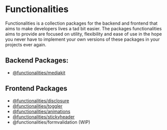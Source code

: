 # Functionalities

Functionalities is a collection packages for the backend and frontend that aims to make developers lives a tad bit easier. The packages functionalities aims to provide are focused on utility, flexibility and ease of use in the hope you never have to implement your own versions of these packages in your projects ever again.

## Backend Packages:

- [@functionalities/mediakit](/packages/mediakit/README.md)

## Frontend Packages

- [@functionalities/disclosure](/packages/disclosure/README.md)
- [@functionalities/toggler](/packages/toggler/README.md) 
- [@functionalities/animations](/packages/animations/README.md)
- [@functionalities/stickyheader](/packages/stickyheader/README.md)
- @functionalities/formvalidation (WIP)